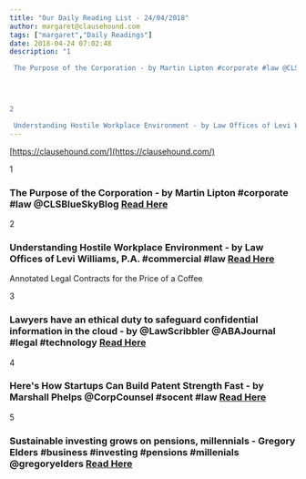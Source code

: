 ```yaml
---
title: "Our Daily Reading List - 24/04/2018"
author: margaret@clausehound.com
tags: ["margaret","Daily Readings"]
date: 2018-04-24 07:02:48
description: "1

 The Purpose of the Corporation - by Martin Lipton #corporate #law @CLSBlueSkyBlog Read Here

 


2

 Understanding Hostile Workplace Environment - by Law Offices of Levi Williams, P.A. #commerc..."
---
```


[https://clausehound.com/](https://clausehound.com/)

1

###  The Purpose of the Corporation - by Martin Lipton #corporate #law @CLSBlueSkyBlog [Read Here](http://clsbluesky.law.columbia.edu/2018/04/11/the-purpose-of-the-corporation/)

 

2

###  Understanding Hostile Workplace Environment - by Law Offices of Levi Williams, P.A. #commercial #law [Read Here](http://www.leviwilliamslaw.com/blog/2018/04/understanding-hostile-workplace-environment.shtml)

Annotated Legal Contracts
for the Price of a Coffee

3

###  Lawyers have an ethical duty to safeguard confidential information in the cloud - by @LawScribbler @ABAJournal #legal #technology [Read Here](http://www.abajournal.com/magazine/article/lawyers_ethical_safeguard_confidential_information_cloud/?icn=sidebar&amp;ici=top)

 

4

###  Here's How Startups Can Build Patent Strength Fast - by Marshall Phelps @CorpCounsel #socent #law [Read Here](https://www.law.com/corpcounsel/2018/04/11/heres-how-startups-can-build-patent-strength-fast/)

 

5

###  Sustainable investing grows on pensions, millennials - Gregory Elders #business #investing #pensions #millenials @gregoryelders [Read Here](https://www.bloomberg.com/professional/blog/sustainable-investing-grows-pensions-millennials/)

 